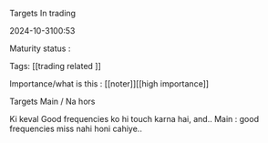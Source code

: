 Targets In trading

2024-10-3100:53

Maturity  status : 

Tags: [[trading related ]]

Importance/what is this  : [[noter]][[high importance]]


Targets Main / Na hors 

Ki keval Good frequencies ko hi touch karna hai, and.. 
Main  : good frequencies miss nahi honi cahiye.. 
